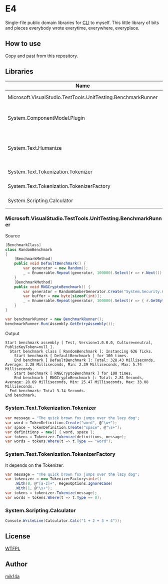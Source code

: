 # E4

Single-file public domain libraries for [CLI](https://en.wikipedia.org/wiki/Common_Language_Infrastructure) to myself.
This little library of bits and pieces everybody wrote everytime, everywhere, everyplace.

## How to use

Copy and past from this repository.

## Libraries

| Name                                                         | Description                                  |
|--------------------------------------------------------------|----------------------------------------------|
| Microsoft.VisualStudio.TestTools.UnitTesting.BenchmarkRunner | Benchmark runner.                             |
| System.ComponentModel.Plugin                                 | Simple plugin support to application.        |
| System.Text.Humanize                                         | To human readable number with binary prefix. |
| System.Text.Tokenization.Tokenizer                           | Simple tokenizer.                            |
| System.Text.Tokenization.TokenizerFactory                    | Factory of tokenizer.                        |
| System.Scripting.Calculator                                  | Simple calculator.                            |

### Microsoft.VisualStudio.TestTools.UnitTesting.BenchmarkRunner

Source

```cs
[BenchmarkClass]
class RandomBenchmark
{
    [BenchmarkMethod]
    public void DefaultBenchmark() {
        var generator = new Random();
        _ = Enumerable.Repeat(generator, 100000).Select(r => r.Next()).ToArray();
    }
    [BenchmarkMethod]
    public void RNGCryptoBenchmark() {
        var generator = RandomNumberGenerator.Create("System.Security.Cryptography.RNGCryptoServiceProvider");
        var buffer = new byte[sizeof(int)];
        _ = Enumerable.Repeat(generator, 100000).Select(r => { r.GetBytes(buffer); return buffer; }).Select(b => BitConverter.ToInt32(b, 0)).ToArray();
    }
}

var benchmarkRunner = new BenchmarkRunner();
benchmarkRunner.Run(Assembly.GetEntryAssembly());
```

Output

```console
Start benchmark assembly [ Test, Version=1.0.0.0, Culture=neutral, PublicKeyToken=null ].
  Start benchmark class [ RandomBenchmark ]: Instancing 636 Ticks.
    Start benchmark [ DefaultBenchmark ] for 100 times.
    End benchmark [ DefaultBenchmark ]: Total: 328.43 Milliseconds, Average: 3.28 Milliseconds, Min: 2.39 Milliseconds, Max: 5.74 Milliseconds.
    Start benchmark [ RNGCryptoBenchmark ] for 100 times.
    End benchmark [ RNGCryptoBenchmark ]: Total: 2.81 Seconds, Average: 28.09 Milliseconds, Min: 25.47 Milliseconds, Max: 33.08 Milliseconds.
  End benchmark: Total 3.14 Seconds.
End benchmark.
```

### System.Text.Tokenization.Tokenizer

```cs
var message = "The quick brown fox jumps over the lazy dog";
var word = TokenDefinition.Create("word", @"\w+");
var space = TokenDefinition.Create("space", @"\s+");
var definitions = new[] { word, space };
var tokens = Tokenizer.Tokenize(definitions, message);
var words = tokens.Where(t => t.Type == "word");
```

### System.Text.Tokenization.TokenizerFactory

It depends on the Tokenizer.

```cs
var message = "The quick brown fox jumps over the lazy dog";
var tokenizer = new TokenizerFactory<int>()
    .With(0, @"[a-z]+", RegexOptions.IgnoreCase)
    .With(1, @"\s+");
var tokens = tokenizer.Tokenize(message);
var words = tokens.Where(t => t.Type == 0);
```

### System.Scripting.Calculator

```cs
Console.WriteLine(Calculator.Calc("1 + 2 + 3 + 4"));
```

## License

[WTFPL](http://www.wtfpl.net/)

## Author

[mik14a](https://github.com/mik14a)
